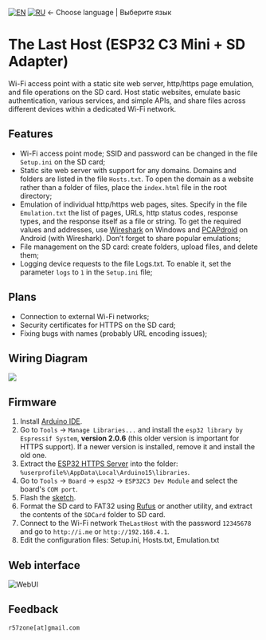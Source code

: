 [![EN](https://user-images.githubusercontent.com/9499881/33184537-7be87e86-d096-11e7-89bb-f3286f752bc6.png)](https://github.com/r57zone/TheLastHostESP32/) 
[![RU](https://user-images.githubusercontent.com/9499881/27683795-5b0fbac6-5cd8-11e7-929c-057833e01fb1.png)](https://github.com/r57zone/TheLastHostESP32/blob/master/README.RU.md)
← Choose language | Выберите язык

# The Last Host (ESP32 C3 Mini + SD Adapter)
Wi-Fi access point with a static site web server, http/https page emulation, and file operations on the SD card. Host static websites, emulate basic authentication, various services, and simple APIs, and share files across different devices within a dedicated Wi-Fi network.

## Features
* Wi-Fi access point mode; SSID and password can be changed in the file `Setup.ini` on the SD card;
* Static site web server with support for any domains. Domains and folders are listed in the file `Hosts.txt`. To open the domain as a website rather than a folder of files, place the `index.html` file in the root directory;
* Emulation of individual http/https web pages, sites. Specify in the file `Emulation.txt` the list of pages, URLs, http status codes, response types, and the response itself as a file or string. To get the required values and addresses, use [Wireshark](https://www.wireshark.org/) on Windows and [PCAPdroid](https://github.com/emanuele-f/PCAPdroid) on Android (with Wireshark). Don’t forget to share popular emulations;
* File management on the SD card: create folders, upload files, and delete them;
* Logging device requests to the file Logs.txt. To enable it, set the parameter `logs` to `1` in the `Setup.ini` file;

## Plans
* Connection to external Wi-Fi networks;
* Security certificates for HTTPS on the SD card;
* Fixing bugs with names (probably URL encoding issues);

## Wiring Diagram
![](https://github.com/user-attachments/assets/8c268a58-0b21-450a-8693-86e3dcd92cc3)

## Firmware
1. Install [Arduino IDE](https://www.arduino.cc/en/software).
2. Go to `Tools` → `Manage Libraries...` and install the `esp32 library by Espressif System`, **version 2.0.6** (this older version is important for HTTPS support). If a newer version is installed, remove it and install the old one.
3. Extract the [ESP32 HTTPS Server](https://github.com/stooged/esp32_https_server) into the folder: `%userprofile%\AppData\Local\Arduino15\libraries`.
4. Go to `Tools` → `Board` → `esp32` → `ESP32C3 Dev Module` and select the board's `COM port`.
5. Flash the [sketch](https://github.com/r57zone/TheLastHostESP32/archive/refs/heads/master.zip).
6. Format the SD card to FAT32 using [Rufus](https://github.com/pbatard/rufus/releases/) or another utility, and extract the contents of the `SDCard` folder to SD card.
7. Connect to the Wi-Fi network `TheLastHost` with the password `12345678` and go to `http://i.me` or `http://192.168.4.1`.  
8. Edit the configuration files: Setup.ini, Hosts.txt, Emulation.txt  

## Web interface
![WebUI](https://github.com/user-attachments/assets/29f5a7c1-a3f6-4d6f-bcdb-e06a9b94ddca)

## Feedback
`r57zone[at]gmail.com`
